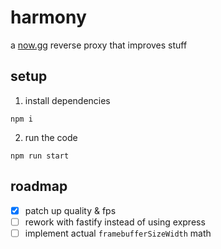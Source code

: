 # harmony
a [now.gg](https://now.gg) reverse proxy that improves stuff

## setup
1. install dependencies
```
npm i
```
2. run the code
```
npm run start
```

## roadmap
- [x] patch up quality & fps
- [ ] rework with fastify instead of using express
- [ ] implement actual `framebufferSizeWidth` math
